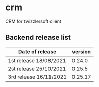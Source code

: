 # crm

CRM for twizzlersoft client

## Backend release list

| Date of release        | version |
| ---------------------- | ------- |
| 1st release 18/08/2021 | 0.24.0  |
| 2st release 25/10/2021 | 0.25.5  |
| 3rd release 16/11/2021 | 0.25.17 |
